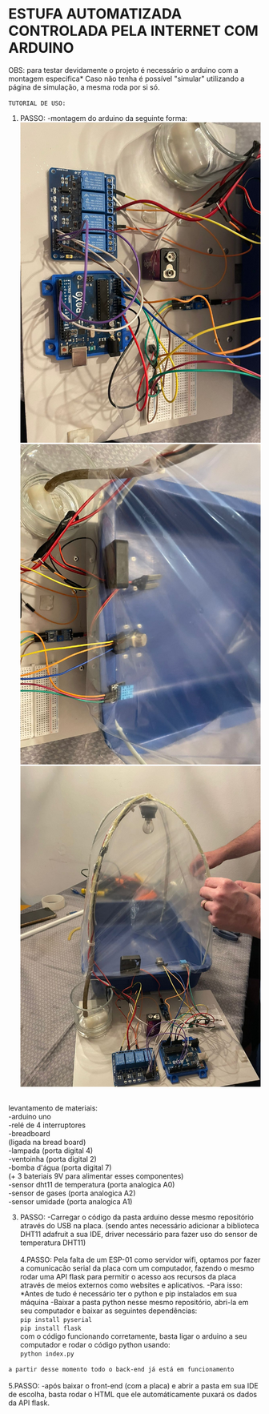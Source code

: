 # ESTUFA AUTOMATIZADA CONTROLADA PELA INTERNET COM ARDUINO

OBS: para testar devidamente o projeto é necessário o arduino com a montagem especifica* 
Caso não tenha é possível "simular" utilizando a página de simulação, a mesma roda por si só.

``TUTORIAL DE USO:``

1. PASSO:
   -montagem do arduino da seguinte forma:
   <img src="montagem1.jpeg" alt="montagem">
   <img src="montagem2.jpeg" alt="montagem">
   <img src="montagem3.jpeg" alt="montagem">
<br/>
levantamento de materiais: <br/>
   -arduino uno<br/>
   -relé de 4 interruptores<br/>
   -breadboard<br/>
   (ligada na bread board)<br/>
      -lampada (porta digital 4) <br/>
      -ventoinha (porta digital 2)<br/>
      -bomba d'água (porta digital 7)<br/>
   (+ 3 bateriais 9V para alimentar esses componentes)<br/>
   -sensor dht11 de temperatura (porta analogica A0)<br/>
   -sensor de gases (porta analogica A2)<br/>
   -sensor umidade (porta analogica A1)<br/>
   

3. PASSO:
   -Carregar o código da pasta arduino desse mesmo repositório através do USB na placa.
   (sendo antes necessário adicionar a biblioteca DHT11 adafruit a sua IDE, driver necessário para fazer uso do sensor de temperatura DHT11)
   <br/>
   <br/>
4.PASSO:
  Pela falta de um ESP-01 como servidor wifi, optamos por fazer a comunicacão serial da placa com um computador, fazendo o mesmo rodar uma API flask
  para permitir o acesso aos recursos da placa através de meios externos como websites e aplicativos.
   -Para isso:
     *Antes de tudo é necessário ter o python e pip instalados em sua máquina
   -Baixar a pasta python nesse mesmo repositório, abri-la em seu computador e baixar as seguintes dependências:<br/>
   `pip install pyserial`<br/>
   `pip install flask`<br/>
   com o código funcionando corretamente, basta ligar o arduino a seu computador e rodar o código python usando:<br/>
   `python index.py`<br/>
   
``a partir desse momento todo o back-end já está em funcionamento``<br/><br/>
5.PASSO: 
    -após baixar o front-end (com a placa) e abrir a pasta em sua IDE de escolha, basta rodar o HTML que ele automáticamente puxará os dados da API flask.
